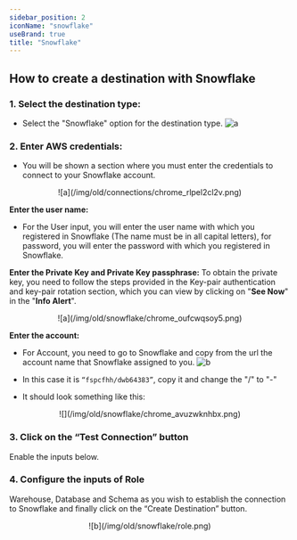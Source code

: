 ```yaml
---
sidebar_position: 2
iconName: "snowflake"
useBrand: true
title: "Snowflake"
---
```


## How to create a destination with Snowflake

### 1. Select the destination type:
-   Select the "Snowflake" option for the destination type.
![a](/img/old/connections/snow.png)


### 2. Enter AWS credentials:
-   You will be shown a section where you must enter the credentials to connect to your Snowflake account.
<p align="center">
![a](/img/old/connections/chrome_rlpel2cl2v.png)
</p>

**Enter the user name:**
-   For the User input, you will enter the user name with which you registered in Snowflake (The name must be in all capital letters), for password, you will enter the password with which you registered in Snowflake.

**Enter the Private Key and Private Key passphrase:**
To obtain the private key, you need to follow the steps provided in the Key-pair authentication and key-pair rotation section, which you can view by clicking on "**See Now**" in the "**Info Alert**".

<p align="center">
![a](/img/old/snowflake/chrome_oufcwqsoy5.png)   
</p>


**Enter the account:**
-   For Account, you need to go to Snowflake and copy from the url the account name that Snowflake assigned to you.
![b](/img/old/snowflake/chrome_9busyiijvd.png)

-   In this case it is ```“fspcfhh/dwb64383”```, copy it and change the "/" to "-"
-   It should look something like this:
<p align="center">
![](/img/old/snowflake/chrome_avuzwknhbx.png)
</p>

### 3. Click on the “Test Connection” button
Enable the inputs below.

### 4. Configure the inputs of Role
Warehouse, Database and Schema as you wish to establish the connection to Snowflake and finally click on the “Create Destination” button.
<p align="center">
![b](/img/old/snowflake/role.png)
</p>